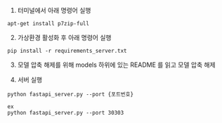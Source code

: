 1. 터미널에서 아래 명령어 실행
```
apt-get install p7zip-full
```
2. 가상환경 활성화 후 아래 명령어 실행
```
pip install -r requirements_server.txt
```
3. 모델 압축 해제를 위해 models 하위에 있는 README 를 읽고 모델 압축 해제

4. 서버 실행
```
python fastapi_server.py --port {포트번호}

ex
python fastapi_server.py --port 30303
```